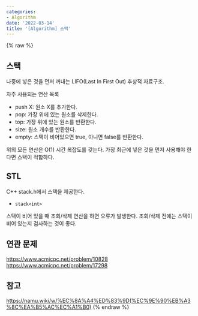 ```yaml
---
categories:
- Algorithm
date: '2022-03-14'
title: '[Algorithm] 스택'
---
```


{% raw %}
##  스택
나중에 넣은 것을 먼저 꺼내는 LIFO(Last In First Out) 추상적 자료구조.

자주 사용되는 연산 목록
- push X: 원소 X를 추가한다.
- pop: 가장 위에 있는 원소를 삭제한다.
- top: 가장 위에 있는 원소를 반환한다.
- size: 원소 개수를 반환한다.
- empty: 스택이 비어있으면 true, 아니면 false를 반환한다.

위의 모든 연산은 O(1) 시간 복잡도를 갖는다. 가장 최근에 넣은 것을 먼저 사용해야 한다면 스택이 적합하다.

## STL
C++ stack.h에서 스택을 제공한다.
- `stack<int>`

스택이 비어 있을 때 조회/삭제 연산을 하면 오류가 발생한다. 조회/삭제 전에는 스택이 비어 있는지 검사하는 것이 좋다.

## 연관 문제
https://www.acmicpc.net/problem/10828
https://www.acmicpc.net/problem/17298

## 참고
https://namu.wiki/w/%EC%8A%A4%ED%83%9D(%EC%9E%90%EB%A3%8C%EA%B5%AC%EC%A1%B0)
{% endraw %}